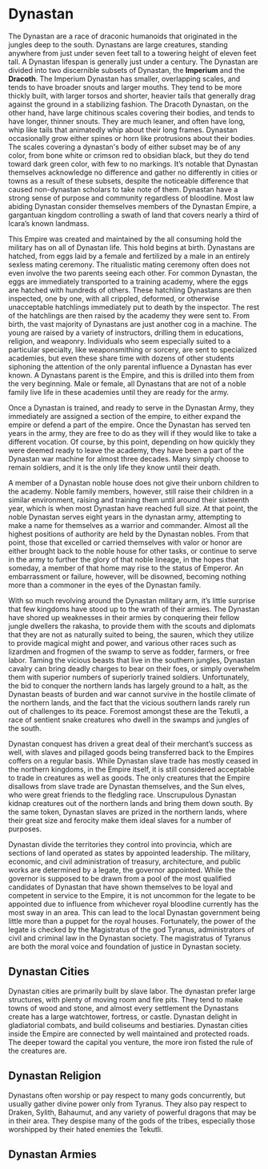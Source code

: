 # Dynastan

The Dynastan are a race of draconic humanoids that originated in the jungles deep to the south. Dynastans are large creatures, standing anywhere from just under seven feet tall to a towering height of eleven feet tall. A Dynastan lifespan is generally just under a century. The Dynastan are divided 
into two discernible subsets of Dynastan, the **Imperium** and the **Dracoth**. The Imperium Dynastan has smaller, overlapping scales, and tends to have broader snouts and larger mouths. They tend to be more thickly built, with larger torsos and shorter, heavier tails that generally drag against the ground in a stabilizing fashion. The Dracoth Dynastan, on the other hand, have large chitinous scales covering their bodies, and tends to have longer, thinner snouts. They are much leaner, and often have long, whip like tails that animatedly whip about their long frames. Dynastan occasionally grow either spines or horn like protrusions about their bodies. The scales covering a dynastan's body of either subset may be of any color, from bone white or crimson red to obsidian black, but they do tend toward dark green color, with few to no markings. It’s notable that Dynastan themselves acknowledge no difference and gather no differently in cities or towns as a result of these subsets, despite the noticeable difference that caused non-dynastan scholars to take note of them. Dynastan have a strong sense of purpose and community regardless of bloodline. Most law abiding Dynastan consider themselves members of the Dynastan Empire, a gargantuan kingdom controlling a swath of land that covers nearly a third of Icara’s known landmass.

This Empire was created and maintained by the all consuming hold the military has on all of Dynastan life. This hold begins at birth. Dynastans are hatched, from eggs laid by a female and fertilized by a male in an entirely sexless mating ceremony. The ritualistic mating ceremony often does not even involve the two parents seeing each other. For common Dynastan, the eggs are immediately transported to a training academy, where the eggs are hatched with hundreds of others. These hatchling Dynastans are then inspected, one by one, with all crippled, deformed, or otherwise unacceptable hatchlings immediately put to death by the inspector. The rest of the hatchlings are then raised by the academy they were sent to. From birth, the vast majority of Dynastans are just another cog in a machine. The young are raised by a variety of instructors, drilling them in educations, religion, and weaponry. Individuals who seem especially suited to a particular specialty, like weaponsmithing or sorcery, are sent to specialized academies, but even these share time with dozens of other students siphoning the attention of the only parental influence a Dynastan has ever known. A Dynastans parent is the Empire, and this is drilled into them from the very beginning. Male or female, all Dynastans that are not of a noble family live life in these academies until they are ready for the army.

Once a Dynastan is trained, and ready to serve in the Dynastan Army, they immediately are assigned a section of the empire, to either expand the empire or defend a part of the empire. Once the Dynastan has served ten years in the army, they are free to do as they will if they would like to take a different vocation. Of course, by this point, depending on how quickly they were deemed ready to leave the academy, they have been a part of the Dynastan war machine for almost three decades. Many simply choose to remain soldiers, and it is the only life they know until their death. 

A member of a Dynastan noble house does not give their unborn children to the academy. Noble family members, however, still raise their children in a similar environment, raising and training them until around their sixteenth year, which is when most Dynastan have reached full size. At that point, the noble Dynastan serves eight years in the dynastan army, attempting to make a name for themselves as a warrior and commander. Almost all the highest positions of authority are held by the Dynastan nobles. From that point, those that excelled or carried themselves with valor or honor are either brought back to the noble house for other tasks, or continue to serve in the army to further the glory of that noble lineage, in the hopes that someday, a member of that home may rise to the status of Emperor. An embarrassment or failure, however, will be disowned, becoming nothing more than a commoner in the eyes of the Dynastan family. 

With so much revolving around the Dynastan military arm, it’s little surprise that few kingdoms have stood up to the wrath of their armies. The Dynastan have shored up weaknesses in their armies by conquering their fellow jungle dwellers the rakasha, to provide them with the scouts and diplomats that they are not as naturally suited to being, the sauren, which they utilize to provide magical might and power, and various other races such as lizardmen and frogmen of the swamp to serve as fodder, farmers, or free labor. Taming the vicious beasts that live in the southern jungles, Dynastan cavalry can bring deadly charges to bear on their foes, or simply overwhelm them with superior numbers of superiorly trained soldiers. Unfortunately, the bid to conquer the northern lands has largely ground to a halt, as the Dynastan beasts of burden and war cannot survive in the hostile climate of the northern lands, and the fact that the vicious southern lands rarely run out of challenges to its peace. Foremost amongst these are the Tekutli, a race of sentient snake creatures who dwell in the swamps and jungles of the south. 

Dynastan conquest has driven a great deal of their merchant’s success as well, with slaves and pillaged goods being transferred back to the Empires coffers on a regular basis. While Dynastan slave trade has mostly ceased in the northern kingdoms, in the Empire itself, it is still considered acceptable to trade in creatures as well as goods. The only creatures that the Empire disallows from slave trade are Dynastan themselves, and the Sun elves, who were great friends to the fledgling race. Unscrupulous Dynastan kidnap creatures out of the northern lands and bring them down south. By the same token, Dynastan slaves are prized in the northern lands, where their great size and ferocity make them ideal slaves for a number of purposes. 

Dynastan divide the territories they control into provincia, which are sections of land operated as states by appointed leadership. The military, economic, and civil administration of treasury, architecture, and public works are determined by a legate, the governor appointed. While the governor is supposed to be drawn from a pool of the most qualified candidates of Dynastan that have shown themselves to be loyal and competent in service to the Empire, it is not uncommon for the legate to be appointed due to influence from whichever royal bloodline currently has the most sway in an area. This can lead to the local Dynastan government being little more than a puppet for the royal houses. Fortunately, the power of the legate is checked by the Magistratus of the god Tyranus, administrators of civil and criminal law in the Dynastan society. The magistratus of Tyranus are both the moral voice and foundation of justice in Dynastan society.

## Dynastan Cities

Dynastan cities are primarily built by slave labor. The dynastan prefer large structures, with plenty of moving room and fire pits. They tend to make
towns of wood and stone, and almost every settlement the Dynastans create has a large watchtower, fortress, or castle. Dynastan delight in gladiatorial combats, and build coliseums and bestiaries. Dynastan cities inside the Empire are connected by well maintained and protected roads. The deeper toward the capital you venture, the more iron fisted the rule of the creatures are. 

## Dynastan Religion 

Dynastans often worship or pay respect to many gods concurrently, but usually gather divine power only from Tyranus. They also pay respect to Draken, Sylith, Bahaumut, and any variety of powerful dragons that may be in their area. They despise many of the gods of the tribes, especially those worshipped by their hated enemies the Tekutli.

## Dynastan Armies

